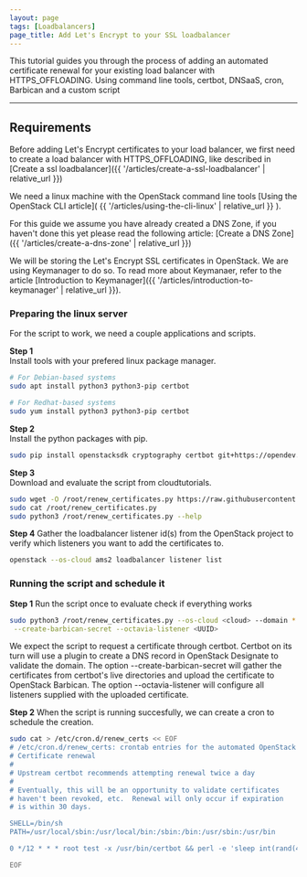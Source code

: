 ```yaml
---
layout: page
tags: [Loadbalancers]
page_title: Add Let's Encrypt to your SSL loadbalancer
---
```


This tutorial guides you through the process of adding an automated certificate renewal for 
your existing load balancer with HTTPS_OFFLOADING. Using command line tools, certbot, DNSaaS, 
cron, Barbican and a custom script 

---

## Requirements
Before adding Let's Encrypt certificates to your load balancer, we first need to create a load 
balancer with HTTPS_OFFLOADING, like described in [Create a ssl loadbalancer]({{ '/articles/create-a-ssl-loadbalancer' | relative_url }}) 
 
We need a linux machine with the OpenStack command line tools [Using the OpenStack CLI article](
    {{ '/articles/using-the-cli-linux' | relative_url }}
).

For this guide we assume you have already created a DNS Zone, if you haven't
done this yet please read the following article:
[Create a DNS Zone]({{ '/articles/create-a-dns-zone' | relative_url }})
 
We will be storing the Let's Encrypt SSL certificates in OpenStack. We are using 
Keymanager to do so. To read more about Keymanaer, refer to the article 
[Introduction to Keymanager]({{ '/articles/introduction-to-keymanager' | relative_url }}).



### Preparing the linux server

For the script to work, we need a couple applications and scripts. 



**Step 1**  
Install tools with your prefered linux package manager. 
```bash
# For Debian-based systems
sudo apt install python3 python3-pip certbot

# For Redhat-based systems
sudo yum install python3 python3-pip certbot
```
**Step 2**  
Install the python packages with pip. 
```bash
sudo pip install openstacksdk cryptography certbot git+https://opendev.org/x/certbot-dns-openstack.git
```

**Step 3**  
Download and evaluate the script from cloudtutorials. 
```bash
sudo wget -O /root/renew_certificates.py https://raw.githubusercontent.com/CloudTutorials/OpenStack-Docs/refs/heads/main/assets/scripts/2025-01-30-create-certbot-ssl-loadbalancer/renew_certificates.py
sudo cat /root/renew_certificates.py
sudo python3 /root/renew_certificates.py --help
```
 
**Step 4** 
Gather the loadbalancer listener id(s) from the OpenStack project to verify which listeners 
you want to add the certificates to. 
```bash
openstack --os-cloud ams2 loadbalancer listener list
```

### Running the script and schedule it  

**Step 1** 
Run the script once to evaluate check if everything works
```bash
sudo python3 /root/renew_certificates.py --os-cloud <cloud> --domain *.test.example.com --renew \
 --create-barbican-secret --octavia-listener <UUID>
```  
We expect the script to request a certificate through certbot. Certbot on its turn will use a 
plugin to create a DNS record in OpenStack Designate to validate the domain. 
The option --create-barbican-secret will gather the certificates from certbot's live directories 
and upload the certificate to OpenStack Barbican. 
The option --octavia-listener <UUID> will configure all listeners supplied with the uploaded 
certificate. 

**Step 2**
When the script is running succesfully, we can create a cron to schedule the creation. 
```bash
sudo cat > /etc/cron.d/renew_certs << EOF
# /etc/cron.d/renew_certs: crontab entries for the automated OpenStack
# Certificate renewal
#
# Upstream certbot recommends attempting renewal twice a day
#
# Eventually, this will be an opportunity to validate certificates
# haven't been revoked, etc.  Renewal will only occur if expiration
# is within 30 days.

SHELL=/bin/sh
PATH=/usr/local/sbin:/usr/local/bin:/sbin:/bin:/usr/sbin:/usr/bin

0 */12 * * * root test -x /usr/bin/certbot && perl -e 'sleep int(rand(43200))' && python3 /root/renew_certificates.py --os-cloud <cloud> --domain *.test.example.com --renew  --create-barbican-secret --octavia-listener <UUID> >> /var/log/renew_cert.log 2>&1

EOF
```

